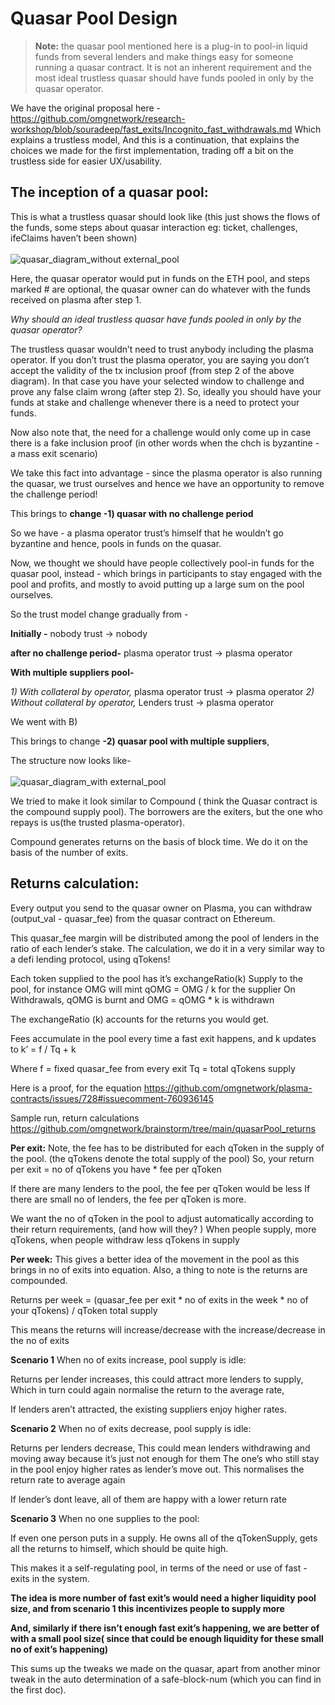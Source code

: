 # Quasar Pool Design

> **Note:** the quasar pool mentioned here is a plug-in to pool-in liquid funds from several lenders and make things easy for someone running a quasar contract. It is not an inherent requirement and the most ideal trustless quasar should have funds pooled in only by the quasar operator.

We have the original proposal here - https://github.com/omgnetwork/research-workshop/blob/souradeep/fast_exits/Incognito_fast_withdrawals.md
Which explains a trustless model, And this is a continuation, that explains the choices we made for the first implementation, trading off a bit on the trustless side for easier UX/usability.

## The inception of a quasar pool:

This is what a trustless quasar should look like (this just shows the flows of the funds, some steps about quasar interaction eg: ticket, challenges, ifeClaims haven’t been shown) <br><br>
![quasar_diagram_without external_pool](https://user-images.githubusercontent.com/26090752/112024138-e5484100-8b59-11eb-979d-2d72e08c6c93.jpg)

Here, the quasar operator would put in funds on the ETH pool, and steps marked # are optional, the quasar owner can do whatever with the funds received on plasma after step 1. 

*Why should an ideal trustless quasar have funds pooled in only by the quasar operator?*

The trustless quasar wouldn’t need to trust anybody including the plasma operator. If you don’t trust the plasma operator, you are saying you don’t accept the validity of the tx inclusion proof (from step 2 of the above diagram). In that case you have your selected window to challenge and prove any false claim wrong (after step 2). So, ideally you should have your funds at stake and challenge whenever there is a need to protect your funds.

Now also note that, the need for a challenge would only come up in case there is a fake inclusion proof (in other words when the chch is byzantine - a mass exit scenario)

We take this fact into advantage - since the plasma operator is also running the quasar, we trust ourselves and hence we have an opportunity to remove the challenge period!

This brings to **change -1) quasar with no challenge period**

So we have - a plasma operator trust’s himself that he wouldn’t go byzantine and hence, pools in funds on the quasar.

Now, we thought we should have people collectively pool-in funds for the quasar pool, instead - which brings in participants to stay engaged with the pool and profits, and mostly to avoid putting up a large sum on the pool ourselves. 

So the trust model change gradually from -

**Initially -**
nobody trust -> nobody

**after no challenge period-**
plasma operator trust -> plasma operator

**With multiple suppliers pool-**

*1) With collateral by operator,*
      plasma operator trust -> plasma operator
*2) Without collateral by operator,*
           Lenders trust -> plasma operator 

We went with B) 

This brings to change **-2) quasar pool with multiple suppliers**,


The structure now looks like- <br><br>
![quasar_diagram_with external_pool](https://user-images.githubusercontent.com/26090752/112024174-ee391280-8b59-11eb-8406-fa7d7d460e98.jpg)

We tried to make it look similar to Compound ( think the Quasar contract is the compound supply pool). The borrowers are the exiters, but the one who repays is us(the trusted plasma-operator).

Compound generates returns on the basis of block time. We do it on the basis of the number of exits. 

## Returns calculation: 

Every output you send to the quasar owner on Plasma, you can withdraw 
(output_val - quasar_fee)
from the quasar contract on Ethereum. 

This quasar_fee margin will be distributed among the pool of lenders in the ratio of each lender’s stake.
The calculation, we do it in a very similar way to a defi lending protocol, using qTokens!

Each token supplied to the pool has it’s exchangeRatio(k)
Supply to the pool,
                    for instance OMG will mint qOMG = OMG / k for the supplier
On Withdrawals,
                    qOMG is burnt and OMG = qOMG * k is withdrawn

The exchangeRatio (k) accounts for the returns you would get.

Fees accumulate in the pool every time a fast exit happens, and k updates to
k’ = f / Tq + k

Where f = fixed quasar_fee from every exit
           Tq = total qTokens supply

Here is a proof, for the equation https://github.com/omgnetwork/plasma-contracts/issues/728#issuecomment-760936145

Sample run, return calculations
https://github.com/omgnetwork/brainstorm/tree/main/quasarPool_returns

**Per exit:**
Note, the fee has to be distributed for each qToken in the supply of the pool. (the qTokens denote the total supply of the pool)
So, your return per exit  = no of qTokens you have * fee per qToken

If there are many lenders to the pool, the fee per qToken would be less
If there are small no of lenders, the fee per qToken is more.

We want the no of qToken in the pool to adjust automatically according to their return requirements,
(and how will they? )
When people supply, more qTokens, 
when people withdraw less qTokens in supply

**Per week:**
This gives a better idea of the movement in the pool as this brings in no of exits into equation.
Also, a thing to note is the returns are compounded.

Returns per week =
 (quasar_fee per exit * no of exits in the week * no of your qTokens) / qToken total supply  

This means the returns will increase/decrease with the increase/decrease in the no of exits

**Scenario 1**
When no of exits increase, pool supply is idle:

Returns per lender increases,
this could attract more lenders to supply,
Which in turn could again normalise the return to the average rate,

If lenders aren’t attracted, the existing suppliers enjoy higher rates.


**Scenario 2**
When no of exits decrease, pool supply is idle:

Returns per lenders decrease,
This could mean lenders withdrawing and moving away because it’s just not enough for them
The one’s who still stay in the pool enjoy higher rates as lender’s move out.
This normalises the return rate to average again

If lender’s dont leave, all of them are happy with a lower return rate


**Scenario 3**
When no one supplies to the pool:

If even one person puts in a supply. He owns all of the qTokenSupply, gets all the returns to himself, which should be quite high.

This makes it a self-regulating pool, in terms of the need or use of fast -exits in the system.


**The idea is more number of fast exit’s would need a higher liquidity pool size, and from scenario 1 this incentivizes people to supply more**

**And, similarly if there isn’t enough fast exit’s happening, we are better of with a small pool size( since that could be enough liquidity for these small no of exit’s happening)**


This sums up the tweaks we made on the quasar, apart from another minor tweak in the auto determination of a safe-block-num (which you can find in the first doc).
